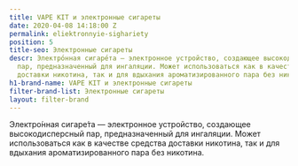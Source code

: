 ```yaml
---
title: VAPE KIT и электронные сигареты
date: 2020-04-08 14:18:00 Z
permalink: eliektronnyie-sighariety
position: 5
title-seo: Электронные сигареты
descr: Электро́нная сигаре́та — электронное устройство, создающее высокодисперсный
  пар, предназначенный для ингаляции. Может использоваться как в качестве средства
  доставки никотина, так и для вдыхания ароматизированного пара без никотина
h1-brand-name: VAPE KIT и электронные сигареты
filter-brand-list: Электронные сигареты
layout: filter-brand
---
```


Электро́нная сигаре́та — электронное устройство, создающее высокодисперсный пар, предназначенный для ингаляции. Может использоваться как в качестве средства доставки никотина, так и для вдыхания ароматизированного пара без никотина.